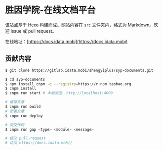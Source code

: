 # 胜因学院-在线文档平台

该站点基于 [Hexo](https://hexo.io) 构建而成。网站内容在 `src` 文件夹内，格式为 Markdown。欢迎 issue 或 pull request。

在线地址：[https://docs.idata.mobi](https://docs.idata.mobi)

## 贡献内容

``` bash
$ git clone https://gitlab.idata.mobi/shengyiplus/syp-documents.git

$ cd syp-documents
$ npm install cnpm -g --registry=https://r.npm.taobao.org
$ cnpm install
$ cnpm run start # 本地浏览: http://localhost:4000

# 编译文章
$ cnpm run build
# 部署文章
$ cnpm run deploy

# 提交代码
$ cnpm run gap <type> <module> <message>

# 提交 pull-request
# 访问 https://docs.idata.mobi/
```
